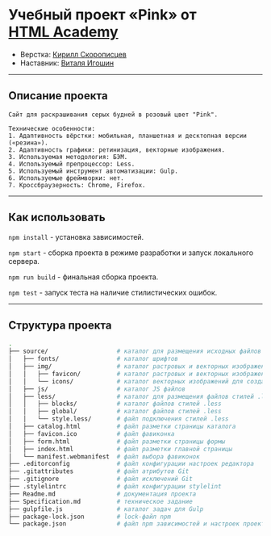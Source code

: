 # Учебный проект «Pink» от [HTML Academy](https://htmlacademy.ru/)

* Верстка: [Кирилл Скорописцев](https://htmlacademy.ru/profile/id1530953)
* Наставник: [Виталя Игошин](https://htmlacademy.ru/profile/id353627)

--- 

## Описание проекта
```
Сайт для раскрашивания серых будней в розовый цвет "Pink".

Технические особенности:
1. Адаптивность вёрстки: мобильная, планшетная и десктопная версии («резина»).
2. Адаптивность графики: ретинизация, векторные изображения.
3. Используемая методология: БЭМ.
4. Используемый препроцессор: Less.
5. Используемый инструмент автоматизации: Gulp.
6. Используемые фреймворки: нет.
7. Кроссбраузерность: Chrome, Firefox.
```
---

## Как использовать

`npm install` - установка зависимостей.

`npm start` - сборка проекта в режиме разработки и запуск локального сервера.

`npm run build` - финальная сборка проекта.

`npm test` - запуск теста на наличие стилистических ошибок.

---

## Структура проекта

```bash
.
├── source/                   # каталог для размещения исходных файлов проекта
│   ├── fonts/                # каталог шрифтов
│   ├── img/                  # каталог растровых и векторных изображений
│   │   ├── favicon/          # каталог растровых и векторных изображений для фавиконок
│   │   └── icons/            # каталог векторных изображений для создания спрайта
│   ├── js/                   # каталог JS файлов
│   ├── less/                 # каталог для размещения файлов стилей .less
│   │   ├── blocks/           # каталог файлов стилей .less
│   │   ├── global/           # каталог файлов стилей .less
│   │   └── style.less/       # файл подключения стилей .less
│   ├── catalog.html          # файл разметки страницы каталога
│   ├── favicon.ico           # файл фавиконка
│   ├── form.html             # файл разметки страницы формы
│   ├── index.html            # файл разметки главной страницы
│   └── manifest.webmanifest  # файл выбора фавиконок
├── .editorconfig             # файл конфигурации настроек редактора
├── .gitattributes            # файл атрибутов Git
├── .gitignore                # файл исключений Git
├── .stylelintrc              # файл конфигурации stylelint
├── Readme.md                 # документация проекта
├── Specification.md          # техническое задание
├── gulpfile.js               # каталог задач для Gulp
├── package-lock.json         # lock-файл npm
└── package.json              # файл npm зависимостей и настроек проекта
```
